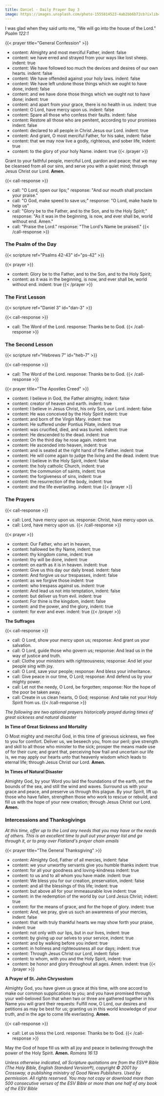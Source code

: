 ```yaml
---
title: Daniel - Daily Prayer Day 3
image: https://images.unsplash.com/photo-1555814523-4ab2bb6b72cb?ixlib=rb-1.2.1&ixid=eyJhcHBfaWQiOjEyMDd9&auto=format&fit=crop&w=800&q=80
---
```


I was glad when they said unto me, “We will go into the house of the Lord.”
_Psalm 122:1_

{{< prayer title="General Confession" >}}
- content: Almighty and most merciful Father,
  indent: false
- content: we have erred and strayed from your ways like lost sheep.
  indent: true
- content: We have followed too much the devices and desires of our own hearts.
  indent: false
- content: We have offended against your holy laws.
  indent: false
- content: We have left undone those things which we ought to have done,
  indent: false
- content: and we have done those things which we ought not to have done;
  indent: true
- content: and apart from your grace, there is no health in us.
  indent: true
- content: O Lord, have mercy upon us.
  indent: false
- content: Spare all those who confess their faults.
  indent: false
- content: Restore all those who are penitent, according to your promises
  indent: false
- content: declared to all people in Christ Jesus our Lord.
  indent: true
- content: And grant, O most merciful Father, for his sake,
  indent: false
- content: that we may now live a godly, righteous, and sober life,
  indent: true
- content: to the glory of your holy Name.
  indent: true
{{< /prayer >}}

Grant to your faithful people, merciful Lord, pardon and peace; that we may be cleansed from all our sins, and serve you with a quiet mind; through Jesus Christ our Lord. **Amen.**

{{< call-response >}}
- call: "O Lord, open our lips;"
  response: "And our mouth shall proclaim your praise."
- call: "O God, make speed to save us;"
  response: "O Lord, make haste to help us"
- call: "Glory be to the Father, and to the Son, and to the Holy Spirit;"
  response: "As it was in the beginning, is now, and ever shall be, world without end. Amen."
- call: "Praise the Lord."
  response: "The Lord's Name be praised."
{{< /call-response >}}

### The Psalm of the Day

{{< scripture ref="Psalms 42-43" id="ps-42" >}}

{{< prayer >}}
- content: Glory be to the Father, and to the Son, and to the Holy Spirit;
- content: as it was in the beginning, is now, and ever shall be, world without end.
  indent: true
{{< /prayer >}}

### The First Lesson

{{< scripture ref="Daniel 3" id="dan-3" >}}

{{< call-response >}}
- call: The Word of the Lord.
  response: Thanks be to God.
{{< /call-response >}}

### The Second Lesson

{{< scripture ref="Hebrews 7" id="heb-7" >}}

{{< call-response >}}
- call: The Word of the Lord.
  response: Thanks be to God.
{{< /call-response >}}

{{< prayer title="The Apostles Creed" >}}
- content: I believe in God, the Father almighty,
  indent: false
- content: creator of heaven and earth.
  indent: true
- content: I believe in Jesus Christ, his only Son, our Lord.
  indent: false
- content: He was conceived by the Holy Spirit
  indent: true
- content: and born of the Virgin Mary.
  indent: true
- content: He suffered under Pontius Pilate,
  indent: true
- content: was crucified, died, and was buried.
  indent: true
- content: He descended to the dead.
  indent: true
- content: On the third day he rose again.
  indent: true
- content: He ascended into heaven,
  indent: true
- content: and is seated at the right hand of the Father.
  indent: true
- content: He will come again to judge the living and the dead.
  indent: true
- content: I believe in the Holy Spirit,
  indent: false
- content: the holy catholic Church,
  indent: true
- content: the communion of saints,
  indent: true
- content: the forgiveness of sins,
  indent: true
- content: the resurrection of the body,
  indent: true
- content: and the life everlasting.
  indent: true
{{< /prayer >}}

### The Prayers

{{< call-response >}}
- call: Lord, have mercy upon us.
  response: Christ, have mercy upon us.
- call: Lord, have mercy upon us.
{{< /call-response >}}

{{< prayer >}}
- content: Our Father, who art in heaven,
- content: hallowed be thy Name,
  indent: true
- content: thy kingdom come,
  indent: true
- content: thy will be done,
  indent: true
- content: on earth as it is in heaven.
  indent: true
- content: Give us this day our daily bread.
  indent: false
- content: And forgive us our trespasses,
  indent: false
- content: as we forgive those
  indent: true
- content: who trespass against us.
  indent: true
- content: And lead us not into temptation,
  indent: false
- content: but deliver us from evil.
  indent: true
- content: For thine is the kingdom,
  indent: false
- content: and the power, and the glory,
  indent: true
- content: for ever and ever.
  indent: true
{{< /prayer >}}

**The Suffrages**

{{< call-response >}}
- call: O Lord, show your mercy upon us;
  response: And grant us your salvation.
- call: O Lord, guide those who govern us;
  response: And lead us in the way of justice and truth.
- call: Clothe your ministers with righteousness;
  response: And let your people sing with joy.
- call: O Lord, save your people;
  response: And bless your inheritance.
- call: Give peace in our time, O Lord;
  response: And defend us by your mighty power.
- call: Let not the needy, O Lord, be forgotten;
  response: Nor the hope of the poor be taken away.
- call: Create in us clean hearts, O God;
  response: And take not your Holy Spirit from us.
{{< /call-response >}}

_The following are two optional prayers historically prayed during times of great sickness and natural disaster_

**In Time of Great Sickness and Mortality**

O Most mighty and merciful God, in this time of grievous sickness, we flee to you for comfort. Deliver us, we beseech you, from our peril; give strength and skill to all those who minister to the sick; prosper the means made use of for their cure; and grant that, perceiving how frail and uncertain our life is, we may apply our hearts unto that heavenly wisdom which leads to eternal life; through Jesus Christ our Lord. **Amen.**

**In Times of Natural Disaster**

Almighty God, by your Word you laid the foundations of the earth, set the bounds of the sea, and still the wind and waves. Surround us with your grace and peace, and preserve us through this plague. By your Spirit, lift up those who have fallen, strengthen those who work to rescue or rebuild, and fill us with the hope of your new creation; through Jesus Christ our Lord. **Amen.**

### Intercessions and Thanksgivings

_At this time, offer up to the Lord any needs that you may have or the needs of others. This is an excellent time to pull out your prayer list and go through it, or to pray over Flatland's prayer chain emails_

{{< prayer title="The General Thanksgiving" >}}
- content: Almighty God, Father of all mercies,
  indent: false
- content: we your unworthy servants give you humble thanks
  indent: true
- content: for all your goodness and loving-kindness
  indent: true
- content: to us and to all whom you have made.
  indent: true
- content: We bless you for our creation, preservation,
  indent: false
- content: and all the blessings of this life;
  indent: true
- content: but above all for your immeasurable love
  indent: true
- content: in the redemption of the world by our Lord Jesus Christ;
  indent: true
- content: for the means of grace, and for the hope of glory.
  indent: true
- content: And, we pray, give us such an awareness of your mercies,
  indent: false
- content: that with truly thankful hearts we may show forth your praise,
  indent: true
- content: not only with our lips, but in our lives,
  indent: true
- content: by giving up our selves to your service,
  indent: true
- content: and by walking before you
  indent: true
- content: in holiness and righteousness all our days;
  indent: true
- content: Through Jesus Christ our Lord,
  indent: false
- content: to whom, with you and the Holy Spirit,
  indent: true
- content: be honor and glory throughout all ages. Amen.
  indent: true
{{< /prayer >}}

**A Prayer of St. John Chrysostom**

Almighty God, you have given us grace at this time, with one accord to make our common supplications to you; and you have promised through your well-beloved Son that when two or three are gathered together in his Name you will grant their requests: Fulfill now, O Lord, our desires and petitions as may be best for us; granting us in this world knowledge of your truth, and in the age to come life everlasting. **Amen.**

{{< call-response >}}
- call: Let us bless the Lord.
  response: Thanks be to God.
{{< /call-response >}}

May the God of hope fill us with all joy and peace in believing through the power of the Holy Spirit. **Amen.**
_Romans 16:13_


_Unless otherwise indicated, all Scripture quotations are from the ESV® Bible (The Holy Bible, English Standard Version®), copyright © 2001 by Crossway, a publishing ministry of Good News Publishers. Used by permission. All rights reserved. You may not copy or download more than 500 consecutive verses of the ESV Bible or more than one half of any book of the ESV Bible_
